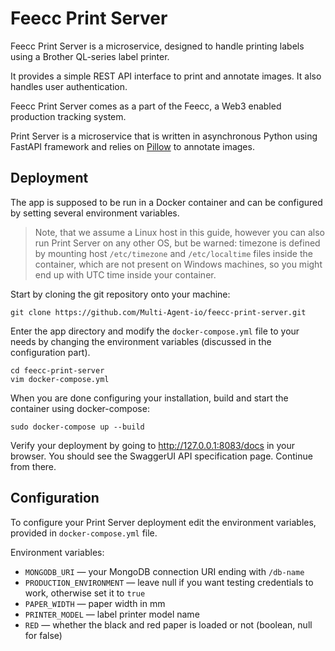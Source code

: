 # Feecc Print Server

Feecc Print Server is a microservice, designed to handle printing labels using a Brother QL-series label printer.

It provides a simple REST API interface to print and annotate images. It also handles user authentication.

Feecc Print Server comes as a part of the Feecc, a Web3 enabled production tracking system.

Print Server is a microservice that is written in asynchronous Python using FastAPI framework and relies on [Pillow](https://pillow.readthedocs.io/en/stable/) to annotate images.

## Deployment

The app is supposed to be run in a Docker container and can be configured by setting several environment variables.

> Note, that we assume a Linux host in this guide, however you can also run Print Server on any other OS, but be warned: timezone is defined by mounting host `/etc/timezone` and `/etc/localtime` files inside the container, which are not present on Windows machines, so you might end up with UTC time inside your container.

Start by cloning the git repository onto your machine:
```
git clone https://github.com/Multi-Agent-io/feecc-print-server.git
```

Enter the app directory and modify the `docker-compose.yml` file to your needs by changing the environment variables (discussed in the configuration part).

```
cd feecc-print-server
vim docker-compose.yml
```

When you are done configuring your installation, build and start the container using docker-compose:
```
sudo docker-compose up --build
```

Verify your deployment by going to http://127.0.0.1:8083/docs in your browser. You should see the SwaggerUI API
specification page. Continue from there.

## Configuration

To configure your Print Server deployment edit the environment variables, provided in `docker-compose.yml` file.

Environment variables:

- `MONGODB_URI` — your MongoDB connection URI ending with `/db-name`
- `PRODUCTION_ENVIRONMENT` — leave null if you want testing credentials to work, otherwise set it to `true`
- `PAPER_WIDTH` — paper width in mm
- `PRINTER_MODEL` — label printer model name
- `RED` — whether the black and red paper is loaded or not (boolean, null for false)
